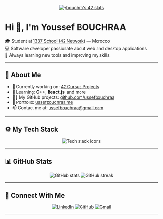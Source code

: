 <div align="center">
  <a href="https://github.com/oakoudad/badge42">
    <img src="https://badge.mediaplus.ma/greenbinary/ybouchra" alt="ybouchra's 42 stats" />
  </a>
</div>

# Hi 👋, I'm Youssef BOUCHRAA

🎓 Student at [1337 School (42 Network)](https://1337.ma) — Morocco  
💻 Software developer passionate about web and desktop applications  
🚀 Always learning new tools and improving my skills  

---

## 💫 About Me

- 🔭 Currently working on: [42 Cursus Projects](https://cestoliv.com/projects/42)  
- 🌱 Learning: **C++**, **React.js**, and more  
- 👨‍💻 My GitHub projects: [github.com/ussefbouchraa](https://github.com/ussefbouchraa)  
- 🔗 Portfolio: [ussefbouchraa.me](https://www.ussefbouchraa.me)  
- 📫 Contact me at: [ussefbouchraa@gmail.com](mailto:ussefbouchraa@gmail.com)

---

## ⚙️ My Tech Stack

<div align="center">
  <img src="https://skillicons.dev/icons?i=go,cpp,c,cs,docker,html,css,js,react,bootstrap,git,mysql,sqlite,bash" alt="Tech stack icons" />
</div>

---

## 📊 GitHub Stats

<p align="center">
  <img src="https://github-readme-stats.vercel.app/api?username=ussefbouchraa&theme=radical&show_icons=true&hide_border=false" alt="GitHub stats" />
  <img src="https://streak-stats.demolab.com?user=ussefbouchraa&theme=radical&hide_border=false" alt="GitHub streak" />
</p>

---

## 🔗 Connect With Me

<p align="center">
  <a href="https://www.linkedin.com/in/youssef-bouchraa-1140a11ba/">
    <img src="https://img.shields.io/badge/LinkedIn-blue?logo=linkedin&style=for-the-badge&logoColor=white" alt="LinkedIn" />
  </a>
  <a href="https://github.com/ussefbouchraa">
    <img src="https://img.shields.io/badge/GitHub-000?logo=github&style=for-the-badge&logoColor=white" alt="GitHub" />
  </a>
  <a href="mailto:ussefbouchraa@gmail.com">
    <img src="https://img.shields.io/badge/Gmail-D14836?logo=gmail&style=for-the-badge&logoColor=white" alt="Gmail" />
  </a>
</p>

---
